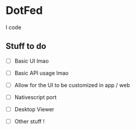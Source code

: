 # DotFed

I code

## Stuff to do
- [ ] Basic UI lmao
- [ ] Basic API usage lmao
- [ ] Allow for the UI to be customized in app / web
- [ ] Nativescript port
- [ ] Desktop Viewer
- [ ] Other stuff !


